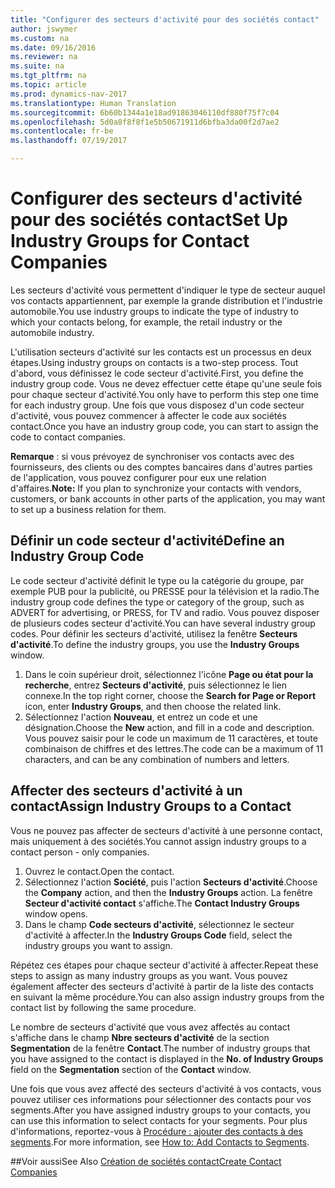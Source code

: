 ```yaml
---
title: "Configurer des secteurs d'activité pour des sociétés contact"
author: jswymer
ms.custom: na
ms.date: 09/16/2016
ms.reviewer: na
ms.suite: na
ms.tgt_pltfrm: na
ms.topic: article
ms.prod: dynamics-nav-2017
ms.translationtype: Human Translation
ms.sourcegitcommit: 6b60b1344a1e18ad91863046110df880f75f7c04
ms.openlocfilehash: 5d0a8f8f8f1e5b50671911d6bfba3da00f2d7ae2
ms.contentlocale: fr-be
ms.lasthandoff: 07/19/2017

---
```

# <a name="set-up-industry-groups-for-contact-companies"></a><span data-ttu-id="d5828-102">Configurer des secteurs d'activité pour des sociétés contact</span><span class="sxs-lookup"><span data-stu-id="d5828-102">Set Up Industry Groups for Contact Companies</span></span>
<span data-ttu-id="d5828-103">Les secteurs d'activité vous permettent d'indiquer le type de secteur auquel vos contacts appartiennent, par exemple la grande distribution et l'industrie automobile.</span><span class="sxs-lookup"><span data-stu-id="d5828-103">You use industry groups to indicate the type of industry to which your contacts belong, for example, the retail industry or the automobile industry.</span></span>

<span data-ttu-id="d5828-104">L'utilisation secteurs d'activité sur les contacts est un processus en deux étapes.</span><span class="sxs-lookup"><span data-stu-id="d5828-104">Using industry groups on contacts is a two-step process.</span></span> <span data-ttu-id="d5828-105">Tout d'abord, vous définissez le code secteur d'activité.</span><span class="sxs-lookup"><span data-stu-id="d5828-105">First, you define the industry group code.</span></span> <span data-ttu-id="d5828-106">Vous ne devez effectuer cette étape qu'une seule fois pour chaque secteur d'activité.</span><span class="sxs-lookup"><span data-stu-id="d5828-106">You only have to perform this step one time for each industry group.</span></span> <span data-ttu-id="d5828-107">Une fois que vous disposez d'un code secteur d'activité, vous pouvez commencer à affecter le code aux sociétés contact.</span><span class="sxs-lookup"><span data-stu-id="d5828-107">Once you have an industry group code, you can start to assign the code to contact companies.</span></span>

<span data-ttu-id="d5828-108">**Remarque** : si vous prévoyez de synchroniser vos contacts avec des fournisseurs, des clients ou des comptes bancaires dans d'autres parties de l'application, vous pouvez configurer pour eux une relation d'affaires.</span><span class="sxs-lookup"><span data-stu-id="d5828-108">**Note:** If you plan to synchronize your contacts with vendors, customers, or bank accounts in other parts of the application, you may want to set up a business relation for them.</span></span>

## <a name="define-an-industry-group-code"></a><span data-ttu-id="d5828-109">Définir un code secteur d'activité</span><span class="sxs-lookup"><span data-stu-id="d5828-109">Define an Industry Group Code</span></span>
<span data-ttu-id="d5828-110">Le code secteur d'activité définit le type ou la catégorie du groupe, par exemple PUB pour la publicité, ou PRESSE pour la télévision et la radio.</span><span class="sxs-lookup"><span data-stu-id="d5828-110">The industry group code defines the type or category of the group, such as ADVERT for advertising, or PRESS, for TV and radio.</span></span> <span data-ttu-id="d5828-111">Vous pouvez disposer de plusieurs codes secteur d'activité.</span><span class="sxs-lookup"><span data-stu-id="d5828-111">You can have several industry group codes.</span></span> <span data-ttu-id="d5828-112">Pour définir les secteurs d'activité, utilisez la fenêtre **Secteurs d'activité**.</span><span class="sxs-lookup"><span data-stu-id="d5828-112">To define the industry groups, you use the **Industry Groups** window.</span></span>

1. <span data-ttu-id="d5828-113">Dans le coin supérieur droit, sélectionnez l'icône **Page ou état pour la recherche**, entrez **Secteurs d'activité**, puis sélectionnez le lien connexe.</span><span class="sxs-lookup"><span data-stu-id="d5828-113">In the top right corner, choose the **Search for Page or Report** icon, enter **Industry Groups**, and then choose the related link.</span></span>
2. <span data-ttu-id="d5828-114">Sélectionnez l'action **Nouveau**, et entrez un code et une désignation.</span><span class="sxs-lookup"><span data-stu-id="d5828-114">Choose the **New** action, and fill in a code and description.</span></span> <span data-ttu-id="d5828-115">Vous pouvez saisir pour le code un maximum de 11 caractères, et toute combinaison de chiffres et des lettres.</span><span class="sxs-lookup"><span data-stu-id="d5828-115">The code can be a maximum of 11 characters, and can be any combination of numbers and letters.</span></span>

## <a name="assign-industry-groups-to-a-contact"></a><span data-ttu-id="d5828-116">Affecter des secteurs d'activité à un contact</span><span class="sxs-lookup"><span data-stu-id="d5828-116">Assign Industry Groups to a Contact</span></span>
<span data-ttu-id="d5828-117">Vous ne pouvez pas affecter de secteurs d'activité à une personne contact, mais uniquement à des sociétés.</span><span class="sxs-lookup"><span data-stu-id="d5828-117">You cannot assign industry groups to a contact person - only companies.</span></span>

1. <span data-ttu-id="d5828-118">Ouvrez le contact.</span><span class="sxs-lookup"><span data-stu-id="d5828-118">Open the contact.</span></span>
2. <span data-ttu-id="d5828-119">Sélectionnez l'action **Société**, puis l'action **Secteurs d'activité**.</span><span class="sxs-lookup"><span data-stu-id="d5828-119">Choose the **Company** action, and then the **Industry Groups** action.</span></span> <span data-ttu-id="d5828-120">La fenêtre **Secteur d'activité contact** s'affiche.</span><span class="sxs-lookup"><span data-stu-id="d5828-120">The **Contact Industry Groups** window opens.</span></span>
3. <span data-ttu-id="d5828-121">Dans le champ **Code secteurs d'activité**, sélectionnez le secteur d'activité à affecter.</span><span class="sxs-lookup"><span data-stu-id="d5828-121">In the **Industry Groups Code** field, select the industry groups you want to assign.</span></span>

<span data-ttu-id="d5828-122">Répétez ces étapes pour chaque secteur d'activité à affecter.</span><span class="sxs-lookup"><span data-stu-id="d5828-122">Repeat these steps to assign as many industry groups as you want.</span></span> <span data-ttu-id="d5828-123">Vous pouvez également affecter des secteurs d'activité à partir de la liste des contacts en suivant la même procédure.</span><span class="sxs-lookup"><span data-stu-id="d5828-123">You can also assign industry groups from the contact list by following the same procedure.</span></span>

<span data-ttu-id="d5828-124">Le nombre de secteurs d'activité que vous avez affectés au contact s'affiche dans le champ **Nbre secteurs d'activité** de la section **Segmentation** de la fenêtre **Contact**.</span><span class="sxs-lookup"><span data-stu-id="d5828-124">The number of industry groups that you have assigned to the contact is displayed in the **No. of Industry Groups** field on the **Segmentation** section of the **Contact** window.</span></span>

<span data-ttu-id="d5828-125">Une fois que vous avez affecté des secteurs d'activité à vos contacts, vous pouvez utiliser ces informations pour sélectionner des contacts pour vos segments.</span><span class="sxs-lookup"><span data-stu-id="d5828-125">After you have assigned industry groups to your contacts, you can use this information to select contacts for your segments.</span></span> <span data-ttu-id="d5828-126">Pour plus d'informations, reportez-vous à [Procédure : ajouter des contacts à des segments](marketing-add-contact-segment.md).</span><span class="sxs-lookup"><span data-stu-id="d5828-126">For more information, see [How to: Add Contacts to Segments](marketing-add-contact-segment.md).</span></span>

##<a name="see-also"></a><span data-ttu-id="d5828-127">Voir aussi</span><span class="sxs-lookup"><span data-stu-id="d5828-127">See Also</span></span>
[<span data-ttu-id="d5828-128">Création de sociétés contact</span><span class="sxs-lookup"><span data-stu-id="d5828-128">Create Contact Companies</span></span>](marketing-create-contact-companies.md)

